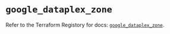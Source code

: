 # `google_dataplex_zone`

Refer to the Terraform Registory for docs: [`google_dataplex_zone`](https://registry.terraform.io/providers/hashicorp/google/5.8.0/docs/resources/dataplex_zone).
